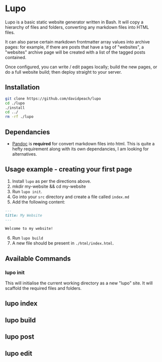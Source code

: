 # Lupo

Lupo is a basic static website generator written in Bash. It will
copy a hierarchy of files and folders, converting any markdown files
into HTML files.

It can also parse certain markdown frontmatter array values into archive
pages: for example, if there are posts that have a tag of "websites", a
"websites" archive page will be created with a list of the tagged posts
contained.

Once configured, you can write / edit pages locally; build the new
pages, or do a full website build; then deploy straight to your server.

## Installation
```bash
git clone https://github.com/davidpeach/lupo
cd ./lupo
./install
cd ../
rm -rf ./lupo
```

## Dependancies
- [Pandoc](https://pandoc.org/installing.html) is **required** for convert markdown files into html. This is quite a hefty requirement along with its own dependancies, I am looking for alternatives.

## Usage example - creating your first page
1. Install `lupo` as per the directions above.
2. mkdir my-website && cd my-website
3. Run `lupo init`.
4. Go into your `src` directory and create a file called `index.md`
5. Add the following content:
```markdown
---
title: My Website
---

Welcome to my website!
```
6. Run `lupo build`
7. A new file should be present in `./html/index.html`.

## Available Commands

### lupo init
This will initialise the current working directory as a new "lupo" site.
It will scaffold the required files and folders.

## lupo index
## lupo build
## lupo post
## lupo edit
